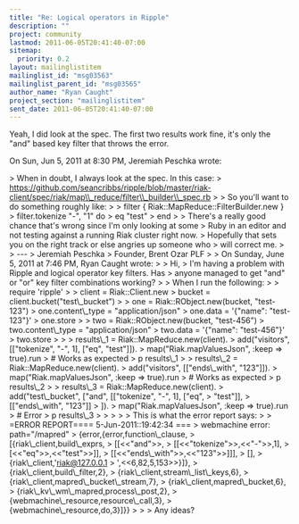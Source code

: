 ```yaml
---
title: "Re: Logical operators in Ripple"
description: ""
project: community
lastmod: 2011-06-05T20:41:40-07:00
sitemap:
  priority: 0.2
layout: mailinglistitem
mailinglist_id: "msg03563"
mailinglist_parent_id: "msg03565"
author_name: "Ryan Caught"
project_section: "mailinglistitem"
sent_date: 2011-06-05T20:41:40-07:00
---
```



Yeah, I did look at the spec. The first two results work fine, it's only
the "and" based key filter that throws the error.

On Sun, Jun 5, 2011 at 8:30 PM, Jeremiah Peschka  wrote:

&gt; When in doubt, I always look at the spec. In this case:
&gt; https://github.com/seancribbs/ripple/blob/master/riak-client/spec/riak/map\\_reduce/filter\\_builder\\_spec.rb
&gt;
&gt; So you'll want to do something roughly like:
&gt;
&gt; filter { Riak::MapReduce::FilterBuilder.new }
&gt; filter.tokenize "-", "1" do
&gt; eq "test"
&gt; end
&gt;
&gt; There's a really good chance that's wrong since I'm only looking at some
&gt; Ruby in an editor and not testing against a running Riak cluster right now.
&gt; Hopefully that sets you on the right track or else angries up someone who
&gt; will correct me.
&gt;
&gt; ---
&gt; Jeremiah Peschka
&gt; Founder, Brent Ozar PLF
&gt;
&gt; On Sunday, June 5, 2011 at 7:46 PM, Ryan Caught wrote:
&gt;
&gt; Hi,
&gt; I'm having a problem with Ripple and logical operator key filters. Has
&gt; anyone managed to get "and" or "or" key filter combinations working?
&gt;
&gt; When I run the following:
&gt;
&gt; require 'ripple'
&gt;
&gt; client = Riak::Client.new
&gt; bucket = client.bucket("test\\_bucket")
&gt;
&gt; one = Riak::RObject.new(bucket, "test-123")
&gt; one.content\\_type = "application/json"
&gt; one.data = '{"name": "test-123"}'
&gt; one.store
&gt;
&gt; two = Riak::RObject.new(bucket, "test-456")
&gt; two.content\\_type = "application/json"
&gt; two.data = '{"name": "test-456"}'
&gt; two.store
&gt;
&gt;
&gt; results\\_1 = Riak::MapReduce.new(client).
&gt; add("visitors", [["tokenize", "-", 1], ["eq", "test"]]).
&gt; map("Riak.mapValuesJson", :keep =&gt; true).run
&gt; # Works as expected
&gt; p results\\_1
&gt;
&gt; results\\_2 = Riak::MapReduce.new(client).
&gt; add("visitors", [["ends\\_with", "123"]]).
&gt; map("Riak.mapValuesJson", :keep =&gt; true).run
&gt; # Works as expected
&gt; p results\\_2
&gt;
&gt; results\\_3 = Riak::MapReduce.new(client).
&gt; add("test\\_bucket", ["and", [["tokenize", "-", 1], ["eq",
&gt; "test"]],
&gt; [["ends\\_with", "123"]]
&gt; ]).
&gt; map("Riak.mapValuesJson", :keep =&gt; true).run
&gt; # Error
&gt; p results\\_3
&gt;
&gt;
&gt;
&gt;
&gt; This is what the error report says:
&gt;
&gt; =ERROR REPORT==== 5-Jun-2011::19:42:34 ===
&gt; webmachine error: path="/mapred"
&gt; {error,{error,function\\_clause,
&gt; [{riak\\_client,build\\_exprs,
&gt; [[&lt;&lt;"and"&gt;&gt;,
&gt; [[&lt;&lt;"tokenize"&gt;&gt;,&lt;&lt;"-"&gt;&gt;,1],
&gt; [&lt;&lt;"eq"&gt;&gt;,&lt;&lt;"test"&gt;&gt;]],
&gt; [[&lt;&lt;"ends\\_with"&gt;&gt;,&lt;&lt;"123"&gt;&gt;]]],
&gt; [],
&gt; {riak\\_client,'riak@127.0.0.1
&gt; ',&lt;&lt;6,82,5,153&gt;&gt;}]},
&gt; {riak\\_client,build\\_filter,2},
&gt; {riak\\_client,stream\\_list\\_keys,6},
&gt; {riak\\_client,mapred\\_bucket\\_stream,7},
&gt; {riak\\_client,mapred\\_bucket,6},
&gt; {riak\\_kv\\_wm\\_mapred,process\\_post,2},
&gt; {webmachine\\_resource,resource\\_call,3},
&gt; {webmachine\\_resource,do,3}]}}
&gt;
&gt;
&gt; Any ideas?

